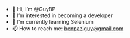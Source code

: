 - 👋 Hi, I’m @GuyBP
- 👀 I’m interested in becoming a developer
- 🌱 I’m currently learning Selenium
- 📫 How to reach me: benpaziguy@gmail.com

<!---
GuyBP/GuyBP is a ✨ special ✨ repository because its `README.md` (this file) appears on your GitHub profile.
You can click the Preview link to take a look at your changes.
--->
